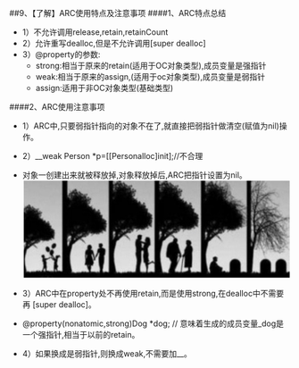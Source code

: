 ##9、【了解】ARC使用特点及注意事项
####1、ARC特点总结
 * 1）不允许调用release,retain,retainCount
 * 2）允许重写dealloc,但是不允许调用[super dealloc]
 * 3）@property的参数:
   * strong:相当于原来的retain(适用于OC对象类型),成员变量是强指针
   * weak:相当于原来的assign,(适用于oc对象类型),成员变量是弱指针
   * assign:适用于非OC对象类型(基础类型)

####2、ARC使用注意事项
 * 1）ARC中,只要弱指针指向的对象不在了,就直接把弱指针做清空(赋值为nil)操作。

 * 2）__weak Person *p=[[Personalloc]init];//不合理
 * 对象一创建出来就被释放掉,对象释放掉后,ARC把指针设置为nil。
![](image2/0401.png)

 * 3）ARC中在property处不再使用retain,而是使用strong,在dealloc中不需要再 [super dealloc]。
 * @property(nonatomic,strong)Dog *dog;
// 意味着生成的成员变量_dog是一个强指针,相当于以前的retain。

 * 4）如果换成是弱指针,则换成weak,不需要加__。

